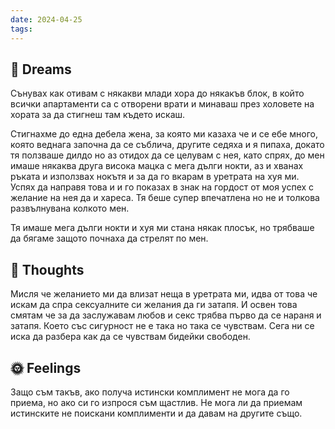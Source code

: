 ```yaml
---
date: 2024-04-25
tags:
---
```


## 💭 Dreams
Сънувах как отивам с някакви млади хора до някакъв блок, в който всички апартаменти са с отворени врати и минаваш през холовете на хората за да стигнеш там където искаш. 

Стигнахме до една дебела жена, за която ми казаха че и се ебе много, която веднага започна да се съблича, другите седяха и я пипаха, докато тя ползваше дилдо но аз отидох да се целувам с нея, като спрях, до мен имаше някаква друга висока мацка с мега дълги нокти, аз и хванах ръката и използвах нокътя и за да го вкарам в уретрата на хуя ми. Успях да направя това и и го показах в знак на гордост от моя успех с желание на нея да и хареса. Тя беше супер впечатлена но не и толкова развълнувана колкото мен. 

Тя имаше мега дълги нокти и хуя ми стана някак плосък, но трябваше да бягаме защото почнаха да стрелят по мен. 

## 🤔 Thoughts 
Мисля че желанието ми да влизат неща в уретрата ми, идва от това че искам да спра сексуалните си желания да ги затапя. И освен това смятам че за да заслужавам любов и секс трябва първо да се нараня и затапя. Което със сигурност не е така но така се чувствам. Сега ни се иска да разбера как да се чувствам бидейки свободен. 

## 🌞 Feelings 

Защо съм такъв, ако получа истински комплимент не мога да го приема, но ако си го изпрося съм щастлив. Не мога ли да приемам истинските не поискани комплименти и да давам на другите също.
